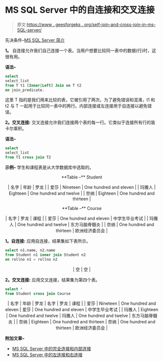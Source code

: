 # MS SQL Server 中的自连接和交叉连接

> 原文:[https://www . geesforgeks . org/self-join-and-cross-join-in-ms-SQL-server/](https://www.geeksforgeeks.org/self-join-and-cross-join-in-ms-sql-server/)

先决条件–[MS SQL Server 简介](https://www.geeksforgeeks.org/introduction-of-ms-sql-server/)

**1。**
自连接允许我们自己连接一个表。当用户想要比较同一表中的数据(行)时，这很有用。

**语法–**

```sql
select 
select_list
from T t1 [Inner|Left] Join on T t2 
on join_predicate.
```

这里 T 指的是我们用来比较的表，它被引用了两次。为了避免错误和混淆，t1 和 t2 与 T 一起用于比较同一表中的两行。内部连接或左连接用于自连接以避免错误。

**2。交叉连接:**
交叉连接允许我们连接两个表的每一行。它类似于连接所有行的笛卡尔乘积。

**语法–**

```sql
select 
select_list 
from T1 cross join T2
```

**示例–**
学生和课程表是从大学数据库中选取的。

<center>**Table –** Student

| 名字 | 年龄 | 罗龙 |
| 爱莎 | Nineteen | One hundred and eleven |
| 玛雅人 | Eighteen | One hundred and twelve |
| 奈纳 | Eighteen | One hundred and thirteen |

</center>

<center>**Table –** Course

| 名字 | 罗龙 | 课程 |
| 爱莎 | One hundred and eleven | 中学生毕业考试 |
| 玛雅人 | One hundred and twelve | 东方马脑脊髓炎 |
| 奈纳 | One hundred and thirteen | 欧洲经济委员会 |

</center>

**1。自连接:**
应用自连接，结果集如下表所示。

```sql
select n1.name, n2.name 
from Student n1 inner join Student n2 
on rollno n1 = rollno n2
```

<center>

| 空 | 空 |

</center>

**2。交叉连接:**
应用交叉连接，结果集为第四个表。

```sql
select *
from Student cross join Course
```

<center>

| 名字 | 年龄 | 罗龙 | 名字 | 罗龙 | 课程 |
| 爱莎 | Nineteen | One hundred and eleven | 爱莎 | One hundred and eleven | 中学生毕业考试 |
| 玛雅人 | Eighteen | One hundred and twelve | 玛雅人 | One hundred and twelve | 东方马脑脊髓炎 |
| 奈纳 | Eighteen | One hundred and thirteen | 奈纳 | One hundred and thirteen | 欧洲经济委员会 |

</center>

**附加文章–**

*   [MS SQL Server 中的完全连接和内部连接](https://www.geeksforgeeks.org/full-join-and-inner-join-in-ms-sql-server/)
*   [MS SQL Server 中的左连接和右连接](https://www.geeksforgeeks.org/left-join-and-right-join-in-ms-sql-server/)